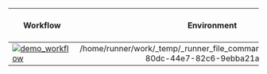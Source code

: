 | Workflow  | Environment | Event Type | Actor | Inputs | Last run date and time |
| ------------- |:-------------:|:-------------:|:-------------:|:-------------:|:-------------:|
| [![demo_workflow](https://github.com/vpulagarwal/workflow-status/actions/workflows/sample.yml/badge.svg?branch=main&event=workflow_dispatch)](https://github.com/vpulagarwal/workflow-status/actions/workflows/sample.yml) |  /home/runner/work/_temp/_runner_file_commands/set_env_f1fee948-80dc-44e7-82c6-9ebba21ac9b6 | workflow_dispatch | vpulagarwal | environment:test<input1:assdsd<input2:sfdffdg<  | 2022-07-11T11:09:18 |
